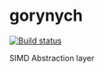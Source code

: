 # gorynych
[![Build status](https://ci.appveyor.com/api/projects/status/usurcq6h930y9j5j?svg=true)](https://ci.appveyor.com/project/zz-systems/gorynych) 

SIMD Abstraction layer

